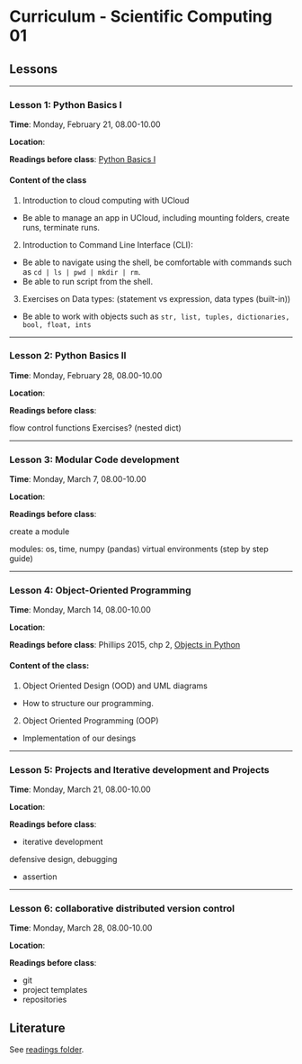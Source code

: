 # Curriculum - Scientific Computing 01


## Lessons
---



### Lesson 1: Python Basics I
<!-- IM -->

**Time**: Monday, February 21, 08.00-10.00

**Location**:

**Readings before class**: [Python Basics I](https://github.com/CHCAA-EDUX/scientific-computing-01/blob/main/readings/python_basics1.md)

#### Content of the class

1) Introduction to cloud computing with UCloud

 -  Be able to manage an app in UCloud, including mounting folders, create runs, terminate runs.

2) Introduction to Command Line Interface (CLI):
 -  Be able to navigate using the shell, be comfortable with commands such as ` cd | ls | pwd | mkdir | rm `.
 - Be able to run script from the shell.

3) Exercises on Data types: (statement vs expression, data types (built-in))
- Be able to work with objects such as `str, list, tuples, dictionaries, bool, float, ints`

---
<!--
#### After the class the student should be able to:
1) Be able to manage an app in UCloud, including mounting folders, create runs, terminate runs.

2) Be able to navigate using the shell, be comfortable with commands such as ` cd | ls | pwd | mkdir | rm `. Be able to run script from the shell.


3) Be able to work with objects such as `str, list, tuples, dictionaries, bool, float, ints`

-->
<!-- Error messages -->

### Lesson 2: Python Basics II

<!-- Lasse -->

**Time**: Monday, February 28, 08.00-10.00

**Location**:

**Readings before class**:

<!-- Links til inspiration:
* https://github.com/CHCAA-EDUX/Programming-for-the-Humanities-E21/blob/main/lessons/flow_control.md
* https://github.com/CHCAA-EDUX/Scientific-Computing-Workshop-E21/blob/main/day-1-oop/day-1.2-afternoon.md
 -->

flow control
functions
Exercises?
(nested dict)

---

### Lesson 3: Modular Code development
<!-- Lasse -->
<!-- IM kan ikke være der -->
**Time**: Monday, March 7, 08.00-10.00

**Location**:

**Readings before class**:



create a module
<!-- import i R -->
modules: os, time, numpy (pandas)
virtual environments (step by step guide)

<!-- prøv at load en pakke der ikke er installeret -> error -> gå i terminal -> pip install -> snak om nice med requirements.txt og venvs.. Giver mindre mening på ucloud, mere lokalt -->

---

### Lesson 4: Object-Oriented Programming
<!-- IM -->
**Time**: Monday, March 14, 08.00-10.00

**Location**:

**Readings before class**: Phillips 2015, chp 2, [Objects in Python](https://github.com/CHCAA-EDUX/scientific-computing-01/blob/main/readings/Phillipos-2015-OOP-02.pdf)

#### Content of the class:
1) Object Oriented Design (OOD) and UML diagrams
 - How to structure our programming.

2) Object Oriented Programming (OOP)
-  Implementation of our desings

<!-- https://python.astrotech.io/design-patterns/uml/class-diagram.html -->
<!-- * Agent-based models -->

---
### Lesson 5: Projects and Iterative development and Projects
<!-- kenneth -->

**Time**: Monday, March 21, 08.00-10.00

**Location**:

**Readings before class**:
* iterative development


defensive design, debugging

* assertion

 ---

### Lesson 6: collaborative distributed version control
<!-- kenneth -->
**Time**: Monday, March 28, 08.00-10.00

**Location**:

**Readings before class**:


* git
* project templates
* repositories




## Literature
See [readings folder](https://github.com/CHCAA-EDUX/scientific-computing-01/tree/main/readings).

<!-- https://github.com/CHCAA-EDUX/Scientific-Computing-Workshop-E21/blob/main/day-1-oop/day-1.1-morning.md -->


<!-- ### Missing topics

* data structures
* 2d vs nd
* code style
  Automated testing -->
